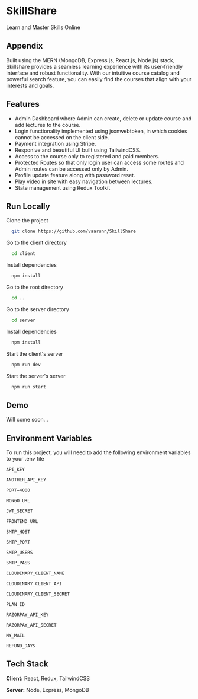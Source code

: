 
# SkillShare

Learn and Master Skills Online




## Appendix

Built using the MERN (MongoDB, Express.js, React.js, Node.js) stack, Skillshare provides a seamless learning experience with its user-friendly interface and robust functionality. With our intuitive course catalog and powerful search feature, you can easily find the courses that align with your interests and goals.


## Features


- Admin Dashboard where Admin can create, delete or update course and add lectures to the course.
- Login functionality implemented using jsonwebtoken, in which cookies cannot be accessed on the client side.
- Payment integration using Stripe.
- Responive and beautiful UI built using TailwindCSS.
- Access to the course only to registered and paid members.
- Protected Routes so that only login user can access some routes and Admin routes can be accessed only by Admin.
- Profile update feature along with password reset.
- Play video in site with easy navigation between lectures.
- State management using Redux Toolkit


## Run Locally

Clone the project

```bash
  git clone https://github.com/vaarunn/SkillShare
```

Go to the client directory

```bash
  cd client
```

Install dependencies

```bash
  npm install
```

Go to the root directory

```bash
  cd ..
```

Go to the server directory
```bash
  cd server
```

Install dependencies

```bash
  npm install
```

Start the client's server

```bash
  npm run dev
```

Start the server's server

```bash
  npm run start
```


## Demo

Will come soon...


## Environment Variables

To run this project, you will need to add the following environment variables to your .env file

`API_KEY`

`ANOTHER_API_KEY`

`PORT=4000`

`MONGO_URL`

`JWT_SECRET`

`FRONTEND_URL` 

`SMTP_HOST`

`SMTP_PORT`

`SMTP_USERS`

`SMTP_PASS`

`CLOUDINARY_CLIENT_NAME`

`CLOUDINARY_CLIENT_API`

`CLOUDINARY_CLIENT_SECRET`

`PLAN_ID`

`RAZORPAY_API_KEY`

`RAZORPAY_API_SECRET`

`MY_MAIL`

`REFUND_DAYS`
## Tech Stack

**Client:** React, Redux, TailwindCSS

**Server:** Node, Express, MongoDB

